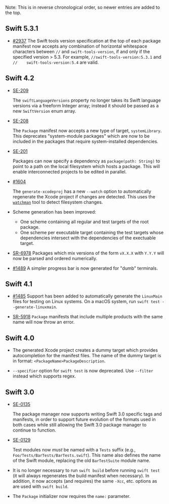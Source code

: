 Note: This is in reverse chronological order, so newer entries are added to the top.


Swift 5.3.1
-----------

* [#2937](https://github.com/apple/swift-package-manager/pull/2937)
  The Swift tools version specification at the top of each package manifest now accepts any combination of horizontal whitespace characters between `//` and `swift-tools-version`, if and only if the specified version > 5.3. For example, `//swift-tools-version:5.3.1` and `//	  swift-tools-version:5.4` are valid.

Swift 4.2
---------

* [SE-209](https://github.com/apple/swift-evolution/blob/master/proposals/0209-package-manager-swift-lang-version-update.md)

  The `swiftLanguageVersions` property no longer takes its Swift language versions via
  a freeform Integer array; instead it should be passed as a new `SwiftVersion` enum
  array.

* [SE-208](https://github.com/apple/swift-evolution/blob/master/proposals/0208-package-manager-system-library-targets.md)

  The `Package` manifest now accepts a new type of target, `systemLibrary`. This
  deprecates "system-module packages" which are now to be included in the packages
  that require system-installed dependencies.

* [SE-201](https://github.com/apple/swift-evolution/blob/master/proposals/0201-package-manager-local-dependencies.md)

  Packages can now specify a dependency as `package(path: String)` to point to a
  path on the local filesystem which hosts a package. This will enable interconnected
  projects to be edited in parallel.

* [#1604](https://github.com/apple/swift-package-manager/pull/1604)

  The `generate-xcodeproj` has a new `--watch` option to automatically regenerate the Xcode project
  if changes are detected. This uses the
  [`watchman`](https://facebook.github.io/watchman/docs/install.html) tool to detect filesystem
  changes.

* Scheme generation has been improved:
  * One scheme containing all regular and test targets of the root package.
  * One scheme per executable target containing the test targets whose dependencies
    intersect with the dependencies of the exectuable target.

* [SR-6978](https://bugs.swift.org/browse/SR-6978)
  Packages which mix versions of the form `vX.X.X` with `Y.Y.Y` will now be parsed and
  ordered numerically.

* [#1489](https://github.com/apple/swift-package-manager/pull/1489)
  A simpler progress bar is now generated for "dumb" terminals.

Swift 4.1
---------

* [#1485](https://github.com/apple/swift-package-manager/pull/1485)
  Support has been added to automatically generate the `LinuxMain` files for testing on
  Linux systems. On a macOS system, run `swift test --generate-linuxmain`.

* [SR-5918](https://bugs.swift.org/browse/SR-5918)
  `Package` manifests that include multiple products with the same name will now throw an
  error.


Swift 4.0
---------

* The generated Xcode project creates a dummy target which provides
  autocompletion for the manifest files. The name of the dummy target is in
  format: `<PackageName>PackageDescription`.

* `--specifier` option for `swift test` is now deprecated.
  Use `--filter` instead which supports regex.

Swift 3.0
---------

* [SE-0135](https://github.com/apple/swift-evolution/blob/master/proposals/0135-package-manager-support-for-differentiating-packages-by-swift-version.md)

  The package manager now supports writing Swift 3.0 specific tags and
  manifests, in order to support future evolution of the formats used in both
  cases while still allowing the Swift 3.0 package manager to continue to
  function.

* [SE-0129](https://github.com/apple/swift-evolution/blob/master/proposals/0129-package-manager-test-naming-conventions.md)

  Test modules now *must* be named with a `Tests` suffix (e.g.,
  `Foo/Tests/BarTests/BarTests.swift`). This name also defines the name of the
  Swift module, replacing the old `BarTestSuite` module name.

* It is no longer necessary to run `swift build` before running `swift test` (it
  will always regenerates the build manifest when necessary). In addition, it
  now accepts (and requires) the same `-Xcc`, etc. options as are used with
  `swift build`.

* The `Package` initializer now requires the `name:` parameter.
